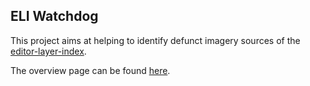 ## ELI Watchdog

This project aims at helping to identify defunct imagery sources of the [editor-layer-index](https://github.com/osmlab/editor-layer-index).



The overview page can be found [here](https://rbuffat.github.io/eli_watchdog/).

